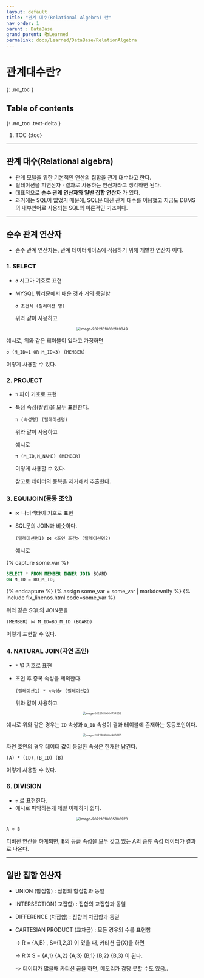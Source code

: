 ```yaml
---
layout: default
title: "관계 대수(Relational Algebra) 란"
nav_order: 1
parent : DataBase
grand_parent: 📚Learned
permalink: docs/Learned/DataBase/RelationAlgebra
---
```


# 관계대수란?
{: .no_toc }

## Table of contents
{: .no_toc .text-delta }

1. TOC
{:toc}

---



## 관계 대수(Relational algebra)

- 관계 모델을 위한 기본적인 연산의 집합을 관계 대수라고 한다.
- 릴레이션을 피연산자 · 결과로 사용하는 연산자라고 생각하면 된다.
- 대표적으로 **순수 관계 연산자와 일반 집합 연산자** 가 있다.
- 과거에는 SQL이 없었기 때문에, SQL문 대신 관계 대수를 이용했고 지금도 DBMS의 내부언어로 사용되는 SQL의 이론적인 기초이다.



---



## 순수 관계 연산자

* 순수 관계 연산자는, 관계 데이터베이스에 적용하기 위해 개발한 연산자 이다.



### 1. SELECT

* `σ` 시그마 기호로 표현

* MYSQL 쿼리문에서 배운 것과 거의 동일함

  ```
  σ 조건식 (릴레이션 명)
  ```

  위와 같이 사용하고

<p align="center">
  <img src="https://raw.githubusercontent.com/buinq/imageServer/main/img/image-20221018002149349.png" alt="image-20221018002149349" style="zoom: 67%;" />
</p>

  예시로, 위와 같은 테이블이 있다고 가정하면

  ```
  σ (M_ID=1 OR M_ID=3) (MEMBER)
  ```

  이렇게 사용할 수 있다.

  

### 2. PROJECT

* `π` 파이 기호로 표현

* 특정 속성(칼럼)을 모두 표현한다.

  ```
  π (속성명) (릴레이션명)
  ```

  위와 같이 사용하고

  

  예시로

  ```
  π (M_ID,M_NAME) (MEMBER)
  ```

  이렇게 사용할 수 있다.

  

  참고로 데이터의 중복을 제거해서 추출한다.

  

### 3. EQUIJOIN(동등 조인)

* `⋈` 나비넥타이 기호로 표현

* SQL문의 JOIN과 비슷하다.

  ```
  (릴레이션명1) ⋈ <조인 조건> (릴레이션명2)
  ```

  

  예시로

{% capture some_var %}
  ```SQL
  SELECT * FROM MEMBER INNER JOIN BOARD 
  ON M_ID = BO_M_ID;
  ```
{% endcapture %}
{% assign some_var = some_var | markdownify %}
{% include fix_linenos.html code=some_var %}

  위와 같은 SQL의 JOIN문을

  ```
  (MEMBER) ⋈ M_ID=BO_M_ID (BOARD)
  ```

  이렇게 표현할 수 있다.

  

### 4. NATURAL JOIN(자연 조인)

* `*` 별 기호로 표현

* 조인 후 중복 속성을 제외한다.

  ```
  (릴레이션1) * <속성> (릴레이션2)
  ```

  위와 같이 사용하고

<p align="center">
  <img src="https://raw.githubusercontent.com/buinq/imageServer/main/img/image-20221018004754256.png" alt="image-20221018004754256" style="zoom:50%;" />
</p>
  

  예시로 위와 같은 경우는 `ID` 속성과 `B_ID` 속성이 결과 테이블에 존재하는 동등조인이다.

<p align="center">
  <img src="https://raw.githubusercontent.com/buinq/imageServer/main/img/image-20221018004906360.png" alt="image-20221018004906360" style="zoom:50%;" />
</p>

  자연 조인의 경우 데이터 값이 동일한 속성은 한개만 남긴다.

  

  ```
  (A) * (ID),(B_ID) (B)
  ```

  

  이렇게 사용할 수 있다.





### 6. DIVISION

* `÷` 로 표현한다.
* 예시로 파악하는게 제일 이해하기 쉽다.

<p align="center">
<img src="https://raw.githubusercontent.com/buinq/imageServer/main/img/image-20221018005800970.png" alt="image-20221018005800970" style="zoom:67%;" />
</p>


```
A ÷ B 
```

디비전 연산을 하게되면, B의 등급 속성을 모두 갖고 있는 A의 종류 속성 데이터가 결과로 나온다.

---





## 일반 집합 연산자

* UNION (합집합) : 집합의 합집합과 동일

* INTERSECTION( 교집합)  : 집합의 교집합과 동일

* DIFFERENCE (차집합) : 집합의 차집합과 동일

* CARTESIAN PRODUCT (교차곱) : 모든 경우의 수를 표현함

  -> R = {A,B} , S={1,2,3} 이 있을 때, 카티션 곱(X)을 하면

  -> R X S = {A,1} {A,2} {A,3} {B,1} {B,2} {B,3} 이 된다.

  -> 데이터가 많을때 카티션 곱을 하면, 메모리가 감당 못할 수도 있음.. 